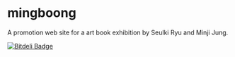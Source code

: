 mingboong
=========
A promotion web site for a art book exhibition by Seulki Ryu and Minji Jung.


[![Bitdeli Badge](https://d2weczhvl823v0.cloudfront.net/eunjae-lee/mingboong/trend.png)](https://bitdeli.com/free "Bitdeli Badge")


